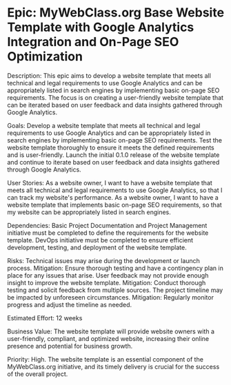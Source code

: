 # Epic: MyWebClass.org Base Website Template with Google Analytics Integration and On-Page SEO Optimization

Description: This epic aims to develop a website template that meets all technical and legal requirements to use Google Analytics and can be appropriately listed in search engines by implementing basic on-page SEO requirements. The focus is on creating a user-friendly website template that can be iterated based on user feedback and data insights gathered through Google Analytics.

Goals:
Develop a website template that meets all technical and legal requirements to use Google Analytics and can be appropriately listed in search engines by implementing basic on-page SEO requirements.
Test the website template thoroughly to ensure it meets the defined requirements and is user-friendly.
Launch the initial 0.1.0 release of the website template and continue to iterate based on user feedback and data insights gathered through Google Analytics.

User Stories:
As a website owner, I want to have a website template that meets all technical and legal requirements to use Google Analytics, so that I can track my website's performance.
As a website owner, I want to have a website template that implements basic on-page SEO requirements, so that my website can be appropriately listed in search engines.

Dependencies:
Basic Project Documentation and Project Management initiative must be completed to define the requirements for the website template.
DevOps initiative must be completed to ensure efficient development, testing, and deployment of the website template.

Risks:
Technical issues may arise during the development or launch process. Mitigation: Ensure thorough testing and have a contingency plan in place for any issues that arise.
User feedback may not provide enough insight to improve the website template. Mitigation: Conduct thorough testing and solicit feedback from multiple sources.
The project timeline may be impacted by unforeseen circumstances. Mitigation: Regularly monitor progress and adjust the timeline as needed.

Estimated Effort: 12 weeks

Business Value: The website template will provide website owners with a user-friendly, compliant, and optimized website, increasing their online presence and potential for business growth.

Priority: High. The website template is an essential component of the MyWebClass.org initiative, and its timely delivery is crucial for the success of the overall project.
